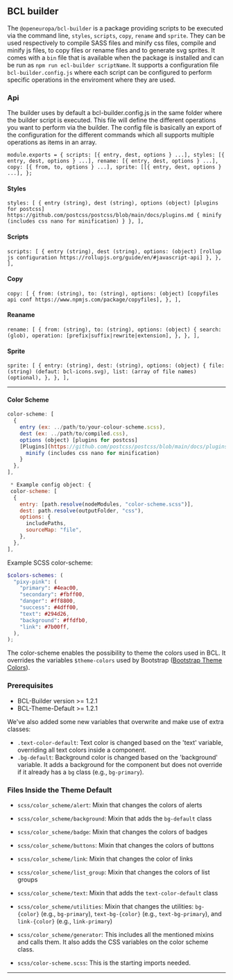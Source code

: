 ## BCL builder

The `@openeuropa/bcl-builder` is a package providing scripts to be executed via
the command line, `styles`, `scripts`, `copy`, `rename` and `sprite`.
They can be used respectively to compile SASS files and minify css
files, compile and minify js files, to copy files or rename files and to generate
svg sprites.
It comes with a `bin` file that is available when the package is installed and
can be run as `npm run ecl-builder scriptName`.
It supports a configuration file `bcl-builder.config.js` where each script can
be configured to perform specific operations in the enviroment where they are
used.

### Api

The builder uses by default a bcl-builder.config.js in the same folder where the
builder script is executed.
This file will define the different operations you want to perform via the builder.
The config file is basically an export of the configuration for the different
commands which all supports multiple operations as items in an array.

`module.exports = { scripts: [{ entry, dest, options } ...], styles: [{ entry, dest, options } ...], rename: [{ entry, dest, options } ...], copy: [{ from, to, options } ...], sprite: [[{ entry, dest, options } ...], };`

#### Styles

`styles: [ { entry (string), dest (string), options (object) [plugins for postcss] https://github.com/postcss/postcss/blob/main/docs/plugins.md { minify (includes css nano for minification) } }, ],`

#### Scripts

`scripts: [ { entry (string), dest (string), options: (object) [rollup js configuration https://rollupjs.org/guide/en/#javascript-api] }, }, ],`

#### Copy

`copy: [ { from: (string), to: (string), options: (object) [copyfiles api conf https://www.npmjs.com/package/copyfiles], }, ],`

#### Reaname

`rename: [ { from: (string), to: (string), options: (object) { search: (glob), operation: [prefix|suffix|rewrite|extension], }, }, ],`

#### Sprite

`sprite: [ { entry: (string), dest: (string), options: (object) { file: (string) (defaut: bcl-icons.svg), list: (array of file names) (optional), }, }, ],`

---

#### Color Scheme

```javascript
color-scheme: [
  {
    entry (ex: ../path/to/your-colour-scheme.scss),
    dest (ex: ../path/to/compiled.css),
    options (object) [plugins for postcss]
    [Plugins](https://github.com/postcss/postcss/blob/main/docs/plugins.md) {
      minify (includes css nano for minification)
    }
  },
],

 * Example config object: {
 color-scheme: [
  {
    entry: [path.resolve(nodeModules, "color-scheme.scss")],
    dest: path.resolve(outputFolder, "css"),
    options: {
      includePaths,
      sourceMap: "file",
    },
  },
],
```

Example SCSS color-scheme:

```scss
$colors-schemes: (
  "pixy-pink": (
    "primary": #4eac00,
    "secondary": #fbff00,
    "danger": #ff8800,
    "success": #4dff00,
    "text": #294d26,
    "background": #ffdfb0,
    "link": #7b00ff,
  ),
);
```

The color-scheme enables the possibility to theme the colors used in BCL. It overrides the variables `$theme-colors` used by Bootstrap ([Bootstrap Theme Colors](https://getbootstrap.com/docs/5.0/customize/color/#theme-colors)).

### Prerequisites

- BCL-Builder version >= 1.2.1
- BCL-Theme-Default >= 1.2.1

We've also added some new variables that overwrite and make use of extra classes:

- `.text-color-default`: Text color is changed based on the 'text' variable, overriding all text colors inside a component.
- `.bg-default`: Background color is changed based on the 'background' variable. It adds a background for the component but does not override if it already has a `bg` class (e.g., `bg-primary`).

### Files Inside the Theme Default

- `scss/color_scheme/alert`: Mixin that changes the colors of alerts
- `scss/color_scheme/background`: Mixin that adds the `bg-default` class
- `scss/color_scheme/badge`: Mixin that changes the colors of badges
- `scss/color_scheme/buttons`: Mixin that changes the colors of buttons
- `scss/color_scheme/link`: Mixin that changes the color of links
- `scss/color_scheme/list_group`: Mixin that changes the colors of list groups
- `scss/color_scheme/text`: Mixin that adds the `text-color-default` class
- `scss/color_scheme/utilities`: Mixin that changes the utilities: `bg-{color}` (e.g., `bg-primary`), `text-bg-{color}` (e.g., `text-bg-primary`), and `link-{color}` (e.g., `link-primary`)
- `scss/color_scheme/generator`: This includes all the mentioned mixins and calls them. It also adds the CSS variables on the color scheme class.

- `scss/color-scheme.scss`: This is the starting imports needed.

---

